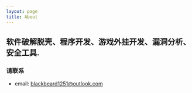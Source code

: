 ```yaml
---
layout: page
title: About
---
```


## 软件破解脱壳、程序开发、游戏外挂开发、漏洞分析、安全工具.

### 请联系
- email: blackbeard1251@outlook.com
